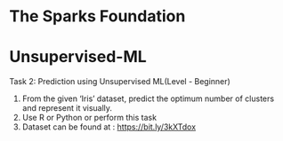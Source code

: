 # The Sparks Foundation

# Unsupervised-ML
Task 2: Prediction using Unsupervised ML(Level - Beginner)

1. From the given ‘Iris’ dataset, predict the optimum number of clusters and represent it visually. 
2. Use R or Python or perform this task
3. Dataset can be found at : https://bit.ly/3kXTdox
